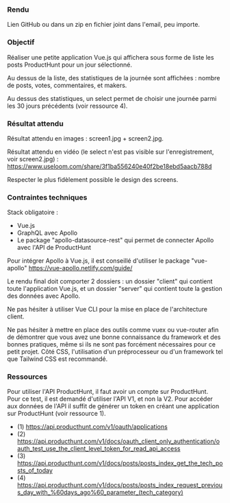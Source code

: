 ### Rendu

Lien GitHub ou dans un zip en fichier joint dans l'email, peu importe.


### Objectif

Réaliser une petite application Vue.js qui affichera sous forme de liste les posts ProductHunt pour un jour sélectionné.

Au dessus de la liste, des statistiques de la journée sont affichées : nombre de posts, votes, commentaires, et makers.

Au dessus des statistiques, un select permet de choisir une journée parmi les 30 jours précédents (voir ressource 4).


### Résultat attendu

Résultat attendu en images : screen1.jpg + screen2.jpg.

Résultat attendu en vidéo (le select n'est pas visible sur l'enregistrement, voir screen2.jpg) :
https://www.useloom.com/share/3f1ba556240e40f2be18ebd5aacb788d

Respecter le plus fidèlement possible le design des screens.


### Contraintes techniques

Stack obligatoire :
- Vue.js
- GraphQL avec Apollo
- Le package "apollo-datasource-rest" qui permet de connecter Apollo avec l'API de ProductHunt

Pour intégrer Apollo à Vue.js, il est conseillé d'utiliser le package "vue-apollo" https://vue-apollo.netlify.com/guide/

Le rendu final doit comporter 2 dossiers : un dossier "client" qui contient toute l'application Vue.js, et un dossier "server" qui contient toute la gestion des données avec Apollo.

Ne pas hésiter à utiliser Vue CLI pour la mise en place de l'architecture client.

Ne pas hésiter à mettre en place des outils comme vuex ou vue-router afin de démontrer que vous avez une bonne connaissance du framework et des bonnes pratiques, même si ils ne sont pas forcément nécessaires pour ce petit projet. Côté CSS, l'utilisation d'un préprocesseur ou d'un framework tel que Tailwind CSS est recommandé.


### Ressources

Pour utiliser l'API ProductHunt, il faut avoir un compte sur ProductHunt. 
Pour ce test, il est demandé d'utiliser l'API V1, et non la V2.
Pour accéder aux données de l'API il suffit de générer un token en créant une application sur ProductHunt (voir ressource 1). 

- (1) https://api.producthunt.com/v1/oauth/applications
- (2) https://api.producthunt.com/v1/docs/oauth_client_only_authentication/oauth_test_use_the_client_level_token_for_read_api_access
- (3) https://api.producthunt.com/v1/docs/posts/posts_index_get_the_tech_posts_of_today
- (4) https://api.producthunt.com/v1/docs/posts/posts_index_request_previous_day_with_%60days_ago%60_parameter_(tech_category)
